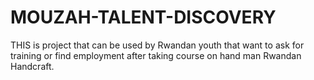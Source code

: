 # MOUZAH-TALENT-DISCOVERY

THIS is project that can be used by Rwandan youth that want to ask for training or find employment after taking course on hand man Rwandan Handcraft.
